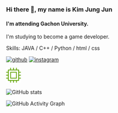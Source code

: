 ### Hi there 👋, my name is Kim Jung Jun
#### I'm attending Gachon University.
I'm studying to become a game developer.

Skills: JAVA / C++ / Python / html / css



[<img src='https://cdn.jsdelivr.net/npm/simple-icons@3.0.1/icons/github.svg' alt='github' height='40'>](https://github.com/ogoo0608)  [<img src='https://cdn.jsdelivr.net/npm/simple-icons@3.0.1/icons/instagram.svg' alt='instagram' height='40'>](https://www.instagram.com/_o_goo_/)  

<a href='https://docs.github.com/en/developers'><img src='https://raw.githubusercontent.com/acervenky/animated-github-badges/master/assets/devbadge.gif' width='40' height='40'></a> 

![GitHub stats](https://github-readme-stats.vercel.app/api?username=ogoo0608&show_icons=true)  

![GitHub Activity Graph](https://activity-graph.herokuapp.com/graph?username=ogoo0608)  

